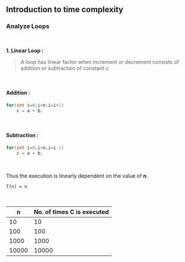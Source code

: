 ## Introduction to time complexity

### Analyze Loops  

<br/>
  
**1. Linear Loop :**  
> A loop has linear factor when increment or decrement consists of addition or subtraction of constant c.

<br/>

#### Addition :

```Java
for(int i=0;i<n;i=i+1)
	c = a + b;

```
<br/>

#### Subtraction :

```Java
for(int i=0;i<n;i=i-1)
	c = a + b;

```

<br/>

Thus the execution is linearly dependent on the value of **n**.
```
T(n) = n
```
<br/>  

| n     | No. of times C is executed |
|-------|----------------------------|
| 10    | 10                         |
| 100   | 100                        |
| 1000  | 1000                       |
| 10000 | 10000                      |
